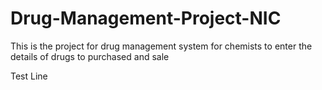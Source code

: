 # Drug-Management-Project-NIC
This is the project for drug management system for chemists to enter the details of drugs to purchased and sale

Test Line
